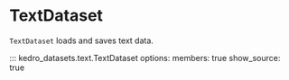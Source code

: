 # TextDataset

`TextDataset` loads and saves text data.

::: kedro_datasets.text.TextDataset
    options:
        members: true
        show_source: true
